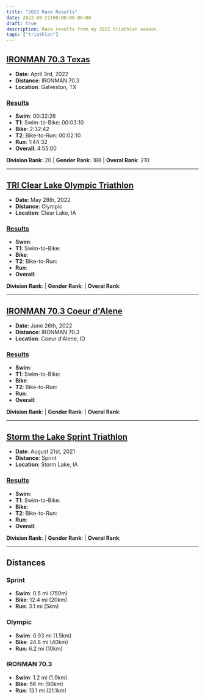 ```yaml
---
title: "2022 Race Results"
date: 2022-08-21T00:00:00-06:00
draft: true
description: Race results from my 2022 triathlon season.
tags: ["triathlon"]
---
```


## [IRONMAN 70.3 Texas](https://www.ironman.com/im703-texas)
* **Date**: April 3rd, 2022
* **Distance**: IRONMAN 70.3
* **Location**: Galveston, TX

### [Results](https://www.ironman.com/im703-arizona-results)
* **Swim**: 00:32:26
* **T1**: Swim-to-Bike: 00:03:10
* **Bike**: 2:32:42
* **T2**: Bike-to-Run: 00:02:10
* **Run**: 1:44:32
* **Overall**: 4:55:00

**Division Rank**: 20 | **Gender Rank**: 188 | **Overal Rank**: 210

---

## [TRI Clear Lake Olympic Triathlon](https://clearlakeiowa.com/events/tri-clear-lake)
* **Date**: May 28th, 2022
* **Distance**: Olympic
* **Location**: Clear Lake, IA

### [Results]()
* **Swim**:
* **T1**: Swim-to-Bike:
* **Bike**:
* **T2**: Bike-to-Run:
* **Run**:
* **Overall**:

**Division Rank**: | **Gender Rank**: | **Overal Rank**:

---

## [IRONMAN 70.3 Coeur d'Alene]()
* **Date**: June 26th, 2022
* **Distance**: IRONMAN 70.3
* **Location**: Coeur d'Alene, ID

### [Results](https://www.ironman.com/im703-coeur-dalene-results)
* **Swim**:
* **T1**: Swim-to-Bike:
* **Bike**:
* **T2**: Bike-to-Run:
* **Run**:
* **Overall**:

**Division Rank**: | **Gender Rank**: | **Overal Rank**:

---

## [Storm the Lake Sprint Triathlon](https://runsignup.com/Race/IA/StormLake/StormtheLakeTriathlon)
* **Date**: August 21st, 2021
* **Distance**: Sprint
* **Location**: Storm Lake, IA

### [Results]()
* **Swim**:
* **T1**: Swim-to-Bike:
* **Bike**:
* **T2**: Bike-to-Run:
* **Run**:
* **Overall**:

**Division Rank**: | **Gender Rank**: | **Overal Rank**:

---

## Distances

### Sprint
* **Swim**: 0.5 mi (750m)
* **Bike**: 12.4 mi (20km)
* **Run**: 3.1 mi (5km)

### Olympic
* **Swim**: 0.93 mi (1.5km)
* **Bike**: 24.8 mi (40km)
* **Run**: 6.2 mi (10km)

### IRONMAN 70.3
* **Swim**: 1.2 mi (1.9km)
* **Bike**: 56 mi (90km)
* **Run**: 13.1 mi (21.1km)
